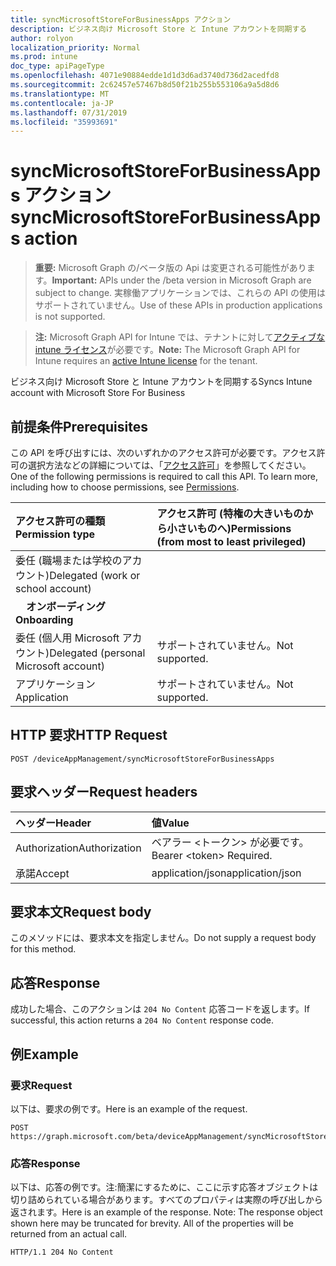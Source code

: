 ```yaml
---
title: syncMicrosoftStoreForBusinessApps アクション
description: ビジネス向け Microsoft Store と Intune アカウントを同期する
author: rolyon
localization_priority: Normal
ms.prod: intune
doc_type: apiPageType
ms.openlocfilehash: 4071e90884edde1d1d3d6ad3740d736d2acedfd8
ms.sourcegitcommit: 2c62457e57467b8d50f21b255b553106a9a5d8d6
ms.translationtype: MT
ms.contentlocale: ja-JP
ms.lasthandoff: 07/31/2019
ms.locfileid: "35993691"
---
```

# <a name="syncmicrosoftstoreforbusinessapps-action"></a><span data-ttu-id="4c587-103">syncMicrosoftStoreForBusinessApps アクション</span><span class="sxs-lookup"><span data-stu-id="4c587-103">syncMicrosoftStoreForBusinessApps action</span></span>

> <span data-ttu-id="4c587-104">**重要:** Microsoft Graph の/ベータ版の Api は変更される可能性があります。</span><span class="sxs-lookup"><span data-stu-id="4c587-104">**Important:** APIs under the /beta version in Microsoft Graph are subject to change.</span></span> <span data-ttu-id="4c587-105">実稼働アプリケーションでは、これらの API の使用はサポートされていません。</span><span class="sxs-lookup"><span data-stu-id="4c587-105">Use of these APIs in production applications is not supported.</span></span>

> <span data-ttu-id="4c587-106">**注:** Microsoft Graph API for Intune では、テナントに対して[アクティブな intune ライセンス](https://go.microsoft.com/fwlink/?linkid=839381)が必要です。</span><span class="sxs-lookup"><span data-stu-id="4c587-106">**Note:** The Microsoft Graph API for Intune requires an [active Intune license](https://go.microsoft.com/fwlink/?linkid=839381) for the tenant.</span></span>

<span data-ttu-id="4c587-107">ビジネス向け Microsoft Store と Intune アカウントを同期する</span><span class="sxs-lookup"><span data-stu-id="4c587-107">Syncs Intune account with Microsoft Store For Business</span></span>
## <a name="prerequisites"></a><span data-ttu-id="4c587-108">前提条件</span><span class="sxs-lookup"><span data-stu-id="4c587-108">Prerequisites</span></span>
<span data-ttu-id="4c587-p102">この API を呼び出すには、次のいずれかのアクセス許可が必要です。アクセス許可の選択方法などの詳細については、「[アクセス許可](/graph/permissions-reference)」を参照してください。</span><span class="sxs-lookup"><span data-stu-id="4c587-p102">One of the following permissions is required to call this API. To learn more, including how to choose permissions, see [Permissions](/graph/permissions-reference).</span></span>

|<span data-ttu-id="4c587-111">アクセス許可の種類</span><span class="sxs-lookup"><span data-stu-id="4c587-111">Permission type</span></span>|<span data-ttu-id="4c587-112">アクセス許可 (特権の大きいものから小さいものへ)</span><span class="sxs-lookup"><span data-stu-id="4c587-112">Permissions (from most to least privileged)</span></span>|
|:---|:---|
|<span data-ttu-id="4c587-113">委任 (職場または学校のアカウント)</span><span class="sxs-lookup"><span data-stu-id="4c587-113">Delegated (work or school account)</span></span>||
| <span data-ttu-id="4c587-114">&nbsp; &nbsp; **オンボーディング**</span><span class="sxs-lookup"><span data-stu-id="4c587-114">&nbsp; &nbsp; **Onboarding**</span></span> | |<span data-ttu-id="4c587-115">DeviceManagementApps.ReadWrite.All</span><span class="sxs-lookup"><span data-stu-id="4c587-115">DeviceManagementApps.ReadWrite.All</span></span>|
|<span data-ttu-id="4c587-116">委任 (個人用 Microsoft アカウント)</span><span class="sxs-lookup"><span data-stu-id="4c587-116">Delegated (personal Microsoft account)</span></span>|<span data-ttu-id="4c587-117">サポートされていません。</span><span class="sxs-lookup"><span data-stu-id="4c587-117">Not supported.</span></span>|
|<span data-ttu-id="4c587-118">アプリケーション</span><span class="sxs-lookup"><span data-stu-id="4c587-118">Application</span></span>|<span data-ttu-id="4c587-119">サポートされていません。</span><span class="sxs-lookup"><span data-stu-id="4c587-119">Not supported.</span></span>|

## <a name="http-request"></a><span data-ttu-id="4c587-120">HTTP 要求</span><span class="sxs-lookup"><span data-stu-id="4c587-120">HTTP Request</span></span>
<!-- {
  "blockType": "ignored"
}
-->
``` http
POST /deviceAppManagement/syncMicrosoftStoreForBusinessApps
```

## <a name="request-headers"></a><span data-ttu-id="4c587-121">要求ヘッダー</span><span class="sxs-lookup"><span data-stu-id="4c587-121">Request headers</span></span>
|<span data-ttu-id="4c587-122">ヘッダー</span><span class="sxs-lookup"><span data-stu-id="4c587-122">Header</span></span>|<span data-ttu-id="4c587-123">値</span><span class="sxs-lookup"><span data-stu-id="4c587-123">Value</span></span>|
|:---|:---|
|<span data-ttu-id="4c587-124">Authorization</span><span class="sxs-lookup"><span data-stu-id="4c587-124">Authorization</span></span>|<span data-ttu-id="4c587-125">ベアラー &lt;トークン&gt; が必要です。</span><span class="sxs-lookup"><span data-stu-id="4c587-125">Bearer &lt;token&gt; Required.</span></span>|
|<span data-ttu-id="4c587-126">承諾</span><span class="sxs-lookup"><span data-stu-id="4c587-126">Accept</span></span>|<span data-ttu-id="4c587-127">application/json</span><span class="sxs-lookup"><span data-stu-id="4c587-127">application/json</span></span>|

## <a name="request-body"></a><span data-ttu-id="4c587-128">要求本文</span><span class="sxs-lookup"><span data-stu-id="4c587-128">Request body</span></span>
<span data-ttu-id="4c587-129">このメソッドには、要求本文を指定しません。</span><span class="sxs-lookup"><span data-stu-id="4c587-129">Do not supply a request body for this method.</span></span>

## <a name="response"></a><span data-ttu-id="4c587-130">応答</span><span class="sxs-lookup"><span data-stu-id="4c587-130">Response</span></span>
<span data-ttu-id="4c587-131">成功した場合、このアクションは `204 No Content` 応答コードを返します。</span><span class="sxs-lookup"><span data-stu-id="4c587-131">If successful, this action returns a `204 No Content` response code.</span></span>

## <a name="example"></a><span data-ttu-id="4c587-132">例</span><span class="sxs-lookup"><span data-stu-id="4c587-132">Example</span></span>
### <a name="request"></a><span data-ttu-id="4c587-133">要求</span><span class="sxs-lookup"><span data-stu-id="4c587-133">Request</span></span>
<span data-ttu-id="4c587-134">以下は、要求の例です。</span><span class="sxs-lookup"><span data-stu-id="4c587-134">Here is an example of the request.</span></span>
``` http
POST https://graph.microsoft.com/beta/deviceAppManagement/syncMicrosoftStoreForBusinessApps
```

### <a name="response"></a><span data-ttu-id="4c587-135">応答</span><span class="sxs-lookup"><span data-stu-id="4c587-135">Response</span></span>
<span data-ttu-id="4c587-p103">以下は、応答の例です。注:簡潔にするために、ここに示す応答オブジェクトは切り詰められている場合があります。すべてのプロパティは実際の呼び出しから返されます。</span><span class="sxs-lookup"><span data-stu-id="4c587-p103">Here is an example of the response. Note: The response object shown here may be truncated for brevity. All of the properties will be returned from an actual call.</span></span>
``` http
HTTP/1.1 204 No Content
```



